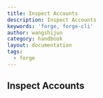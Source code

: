 ```yaml
---
title: Inspect Accounts
description: Inspect Accounts
keywords: 'forge, forge-cli'
author: wangshijun
category: handbook
layout: documentation
tags:
  - forge
---
```


## Inspect Accounts
